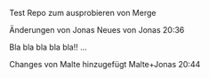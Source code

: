 Test Repo zum ausprobieren von Merge

Änderungen von Jonas
Neues von Jonas 20:36

Bla bla bla bla bla!! ...

Changes von Malte
hinzugefügt Malte+Jonas 20:44
